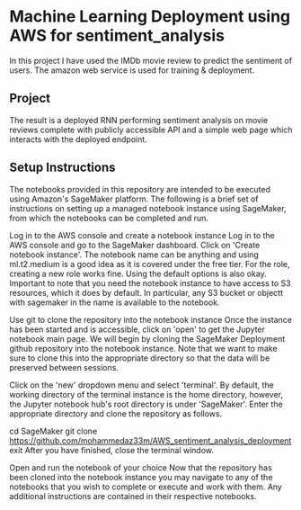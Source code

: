 # Machine Learning Deployment using AWS for sentiment_analysis
In this project I have used the IMDb movie review to predict the sentiment of users. The amazon web service is used for training &amp; deployment.

## Project
The result is a deployed RNN performing sentiment analysis on movie reviews complete with publicly accessible API and a simple web page which interacts with the deployed endpoint. 

## Setup Instructions
The notebooks provided in this repository are intended to be executed using Amazon's SageMaker platform. The following is a brief set of instructions on setting up a managed notebook instance using SageMaker, from which the notebooks can be completed and run.

Log in to the AWS console and create a notebook instance
Log in to the AWS console and go to the SageMaker dashboard. Click on 'Create notebook instance'. The notebook name can be anything and using ml.t2.medium is a good idea as it is covered under the free tier. For the role, creating a new role works fine. Using the default options is also okay. Important to note that you need the notebook instance to have access to S3 resources, which it does by default. In particular, any S3 bucket or objectt with sagemaker in the name is available to the notebook.

Use git to clone the repository into the notebook instance
Once the instance has been started and is accessible, click on 'open' to get the Jupyter notebook main page. We will begin by cloning the SageMaker Deployment github repository into the notebook instance. Note that we want to make sure to clone this into the appropriate directory so that the data will be preserved between sessions.

Click on the 'new' dropdown menu and select 'terminal'. By default, the working directory of the terminal instance is the home directory, however, the Jupyter notebook hub's root directory is under 'SageMaker'. Enter the appropriate directory and clone the repository as follows.

cd SageMaker
git clone https://github.com/mohammedaz33m/AWS_sentiment_analysis_deployment
exit
After you have finished, close the terminal window.

Open and run the notebook of your choice
Now that the repository has been cloned into the notebook instance you may navigate to any of the notebooks that you wish to complete or execute and work with them. Any additional instructions are contained in their respective notebooks.
